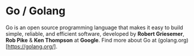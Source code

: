 # Go / Golang

Go is an open source programming language that makes it easy to build simple, reliable, and efficient software, developed by **Robert Griesemer**, **Rob Pike** & **Ken Thompson** at **Google**. Find more about Go at (golang.org)[https://golang.org/]. 

